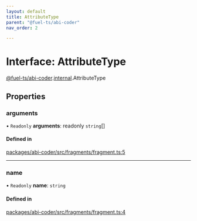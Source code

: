 ```yaml
---
layout: default
title: AttributeType
parent: "@fuel-ts/abi-coder"
nav_order: 2

---
```


# Interface: AttributeType

[@fuel-ts/abi-coder](../index.md).[internal](../namespaces/internal.md).AttributeType

## Properties

### arguments

• `Readonly` **arguments**: readonly `string`[]

#### Defined in

[packages/abi-coder/src/fragments/fragment.ts:5](https://github.com/FuelLabs/fuels-ts/blob/master/packages/abi-coder/src/fragments/fragment.ts#L5)

___

### name

• `Readonly` **name**: `string`

#### Defined in

[packages/abi-coder/src/fragments/fragment.ts:4](https://github.com/FuelLabs/fuels-ts/blob/master/packages/abi-coder/src/fragments/fragment.ts#L4)
